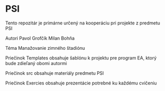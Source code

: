 # PSI

Tento repozitár je primárne určený na kooperáciu
pri projekte z predmetu PSI

Autori Pavol Grofčík Milan Bohňa

Téma Manažovanie zimného štadiónu

Priečinok Templates obsahuje šablónu k projektu pre program EA,
ktorý bude zdieľaný obomi autormi

Priečinok src obsahuje materiály predmetu PSI

Priečinok Exercies obsahuje prezentácie potrebné ku každému cvičeniu

